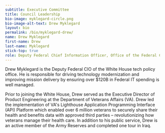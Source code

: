```yaml
---
subtitle: Executive Committee
title: Council Leadership
bio-image: myklegard-circle.png
bio-image-alt-text: Drew Myklegard
layout: bio
permalink: /bio/myklegard-drew/
name: Drew Myklegard
first-name: Drew
last-name: Myklegard
stick-top: true
role: Deputy Federal Chief Information Officer, Office of the Federal Chief Information Officer (OFCIO), Office of Management and Budget
---
```


Drew Myklegard is the Deputy Federal CIO of the White House tech policy office. He is responsible for driving technology modernization and improving mission delivery by ensuring over $120B in Federal IT spending is well managed.

Prior to joining the White House, Drew served as the Executive Director of Product Engineering at the Department of Veterans Affairs (VA). Drew led the implementation of VA's Lighthouse Application Programming Interface (API) Platform which enabled over 6 million veterans to securely share their health and benefits data with approved third parties – revolutionizing how veterans manage their health care. In addition to his public service, Drew is an active member of the Army Reserves and completed one tour in Iraq.